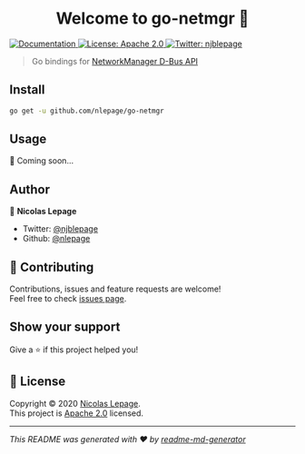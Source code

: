 <h1 align="center">Welcome to go-netmgr 👋</h1>
<p>
  <a href="https://godoc.org/github.com/nlepage/go-netmgr" target="_blank">
    <img alt="Documentation" src="https://godoc.org/github.com/nlepage/go-netmgr?status.svg" />
  </a>
  <a href="https://spdx.org/licenses/Apache-2.0.html" target="_blank">
    <img alt="License: Apache 2.0" src="https://img.shields.io/badge/License-Apache 2.0-yellow.svg" />
  </a>
  <a href="https://twitter.com/njblepage" target="_blank">
    <img alt="Twitter: njblepage" src="https://img.shields.io/twitter/follow/njblepage.svg?style=social" />
  </a>
</p>

> Go bindings for [NetworkManager D-Bus API](https://developer.gnome.org/NetworkManager/stable/spec.html)

## Install

```sh
go get -u github.com/nlepage/go-netmgr
```

## Usage

🚧 Coming soon...

## Author

👤 **Nicolas Lepage**

* Twitter: [@njblepage](https://twitter.com/njblepage)
* Github: [@nlepage](https://github.com/nlepage)

## 🤝 Contributing

Contributions, issues and feature requests are welcome!<br />Feel free to check [issues page](https://github.com/nlepage/go-netmgr/issues).

## Show your support

Give a ⭐️ if this project helped you!

## 📝 License

Copyright © 2020 [Nicolas Lepage](https://github.com/nlepage).<br />
This project is [Apache 2.0](https://spdx.org/licenses/Apache-2.0.html) licensed.

***
_This README was generated with ❤️ by [readme-md-generator](https://github.com/kefranabg/readme-md-generator)_